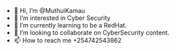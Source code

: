 - 👋 Hi, I’m @MuthuiKamau
- 👀 I’m interested in Cyber Security
- 🌱 I’m currently learning to be a RedHat.
- 💞️ I’m looking to collaborate on CyberSecurity content.
- 📫 How to reach me +254742543862

<!---
MuthuiKamau/MuthuiKamau is a ✨ special ✨ repository because its `README.md` (this file) appears on your GitHub profile.
You can click the Preview link to take a look at your changes.
--->
